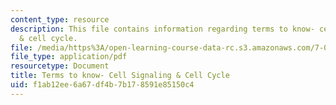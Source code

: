 ```yaml
---
content_type: resource
description: This file contains information regarding terms to know- cell signaling
  & cell cycle.
file: /media/https%3A/open-learning-course-data-rc.s3.amazonaws.com/7-013-introductory-biology-spring-2013/f1ab12ee6a67df4b7b178591e85150c4_MIT7_013S13_CellBiology.pdf
file_type: application/pdf
resourcetype: Document
title: Terms to know- Cell Signaling & Cell Cycle
uid: f1ab12ee-6a67-df4b-7b17-8591e85150c4
---
```

